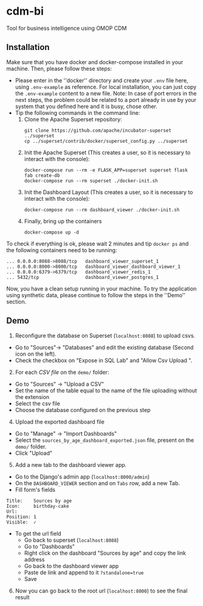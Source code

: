 # cdm-bi
Tool for business intelligence using OMOP CDM

## Installation

Make sure that you have docker and docker-compose installed in your machine. Then, please follow these steps:

- Please enter in the ''docker'' directory and create your `.env` file here, using `.env-example` as reference. For local installation, you can just copy the `.env-example` content to a new file. Note: In case of port errors in the next steps, the problem could be related to a port already in use by your system that you defined here and it is busy, chose other.
- Tip the following commands in the command line:
    1. Clone the Apache Superset repository:
        ```
        git clone https://github.com/apache/incubator-superset ../superset
        cp ../superset/contrib/docker/superset_config.py ../superset
        ```
    2. Init the Apache Superset (This creates a user, so it is necessary to interact with the console):
        ```
        docker-compose run --rm -e FLASK_APP=superset superset flask fab create-db
        docker-compose run --rm superset ./docker-init.sh
        ```
    3. Init the Dashboard Layout  (This creates a user, so it is necessary to interact with the console):
        ```
        docker-compose run --rm dashboard_viewer ./docker-init.sh
        ```
    4. Finally, bring up the containers 
        ```
        docker-compose up -d
        ```
        
To check if everything is ok, please wait 2 minutes and tip `docker ps` and the following containers need to be running: 
```
... 0.0.0.0:8088->8088/tcp   dashboard_viewer_superset_1
... 0.0.0.0:8000->8000/tcp   dashboard_viewer_dashboard_viewer_1
... 0.0.0.0:6379->6379/tcp   dashboard_viewer_redis_1
... 5432/tcp                 dashboard_viewer_postgres_1
```

Now, you have a clean setup running in your machine. To try the application using synthetic data, please continue to follow the steps in the ''Demo'' section.

## Demo

1. Reconfigure the database on Superset (`localhost:8088`) to upload csvs.
- Go to "Sources"-> "Databases" and edit the existing
database (Second icon on the left).
- Check the checkbox on "Expose in SQL Lab" and "Allow
Csv Upload ".

2. For each *CSV file* on the `demo/` folder:
- Go to "Sources" -> "Upload a CSV"
- Set the name of the table equal to the name of the file uploading without the extension
- Select the csv file
- Choose the database configured on the previous step

4. Upload the exported dashboard file
- Go to "Manage" -> "Import Dashboards"
- Select the `sources_by_age_dashboard_exported.json` file,
present on the `demo/` folder.
- Click "Upload"

5. Add a new tab to the dashboard viewer app.
- Go to the Django's admin app (`localhost:8000/admin`)
- On the `DASHBOARD_VIEWER` section and on `Tabs`
row, add a new Tab.
- Fill form's fields
```
Title:    Sources by age
Icon:     birthday-cake
Url:
Position: 1
Visible:  ✓
```
- To get the url field
    - Go back to superset (`localhost:8088`)
    - Go to "Dashboards"
    - Right click on the dashboard "Sources by age" and copy the link address
    - Go back to the dashboard viewer app
    - Paste de link and append to it `?standalone=true`
    - Save

6. Now you can go back to the root url (`localhost:8000`) to see the final result
